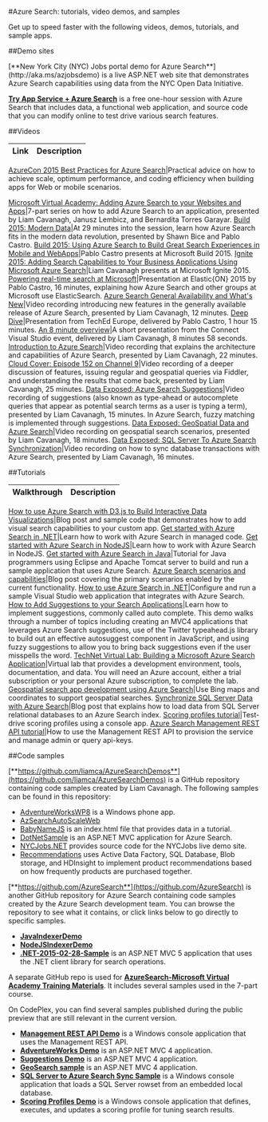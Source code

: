 <properties
	pageTitle="Videos, samples, and tutorials in Azure Search | Windows Azure | Hosted cloud search service"
	description="Central list of all videos, samples, demos and tutorials created for Azure Search, a hosted cloud service on MIcrosoft Azure."
	services="search"
	documentationCenter=""
	authors="HeidiSteen"
	manager="mblythe"
	editor=""
    tags="azure-portal"/>

<tags
	ms.service="search"
	ms.date="11/04/2015"
	wacn.date=""/>

#Azure Search: tutorials, video demos, and samples

Get up to speed faster with the following videos, demos, tutorials, and sample apps.

##Demo sites

<!-- deleted by customization [**Beijing --><!-- keep by customization: begin --> [**New York <!-- keep by customization: end --> City (NYC) Jobs portal demo for Azure Search**](http://aka.ms/azjobsdemo) is a live ASP.NET web site that demonstrates Azure Search capabilities using data from the NYC Open Data Initiative.

<!-- deleted by customization
[**Try Azure Websites + Azure Search in ASP.NET MVC combo app**](/documentation/articles/search-tryappservice) is a free one-hour session with Azure Search that includes data, a functional web site, and source code that you can modify online to test drive various search features in an ASP.NET application.

[**Azure Search Demo Site**](https://searchsamples.chinacloudsites.cn/#/) is a collection of demo apps for Azure Search. Test-drive media search, geo search and product inventory apps using Azure Search.
-->
<!-- keep by customization: begin -->
[**Try App Service + Azure Search**](search-tryappservice.md) is a free one-hour session with Azure Search that includes data, a functional web application, and source code that you can modify online to test drive various search features.
<!-- keep by customization: end -->

##Videos

Link|Description
----|-----------
<!-- deleted by customization
[What is Azure Search?](https://azure.microsoft.com/documentation/videos/what-is-azure-search/)|Azure Search overview in one and a half minutes.
[AzureCon 2015 Best Practices for Azure Search](https://azure.microsoft.com/documentation/videos/azurecon-2015-azure-search-best-practices-for-web-and-mobile-applications/)|Practical advice on how to achieve scale, optimum performance, and coding efficiency when building apps for Web or mobile scenarios. 
-->
<!-- keep by customization: begin -->
[AzureCon 2015 Best Practices for Azure Search](https://azure.microsoft.com/en-us/documentation/videos/azurecon-2015-azure-search-best-practices-for-web-and-mobile-applications/)|Practical advice on how to achieve scale, optimum performance, and coding efficiency when building apps for Web or mobile scenarios. 
<!-- keep by customization: end -->
[Microsoft Virtual Academy: Adding Azure Search to your Websites and Apps](http://channel9.msdn.com/Series/Adding-Microsoft-Azure-Search-to-Your-Websites-and-Apps)|7-part series on how to add Azure Search to an application, presented by Liam Cavanagh, Janusz Lembicz, and Bernardita Torres Garayar.
[Build 2015: Modern Data](http://channel9.msdn.com/Events/Build/2015/2-663)|At 29 minutes into the session, learn how Azure Search fits in the modern data revolution, presented by Shawn Bice and Pablo Castro.
[Build 2015: Using Azure Search to Build Great Search Experiences in Mobile and WebApps](http://channel9.msdn.com/Events/Build/2015/2-745)|Pablo Castro presents at Microsoft Build 2015.
[Ignite 2015: Adding Search Capabilities to Your Business Applications Using <!-- deleted by customization Windows --><!-- keep by customization: begin --> Microsoft <!-- keep by customization: end --> Azure Search](http://channel9.msdn.com/Events/Ignite/2015/BRK2565)|Liam Cavanagh presents at Microsoft Ignite 2015.
[Powering real-time search at Microsoft](https://www.elastic.co/elasticon/2015/sf/powering-real-time-search-at-microsoft)|Presentation at Elastic{ON} 2015 by Pablo Castro, 16 minutes, explaining how Azure Search and other groups at Microsoft use ElasticSearch.
[Azure Search General Availability and What's New](http://channel9.msdn.com/Shows/Data-Exposed/Azure-Search-General-Availability-and-Whats-New)|Video recording introducing new features in the generally available release of Azure Search, presented by Liam Cavanagh, 12 minutes.
[Deep Dive](http://channel9.msdn.com/events/TechEd/Europe/2014/DBI-B410)|Presentation from TechEd Europe, delivered by Pablo Castro, 1 hour 15 minutes.
[An 8 minute overview](http://channel9.msdn.com/events/Visual-Studio/Connect-event-2014/421)|A short presentation from the Connect Visual Studio event, delivered by Liam Cavanagh, 8 minutes 58 seconds.
[Introduction to Azure Search](http://go.microsoft.com/fwlink/?LinkId=511340)|Video recording that explains the architecture and capabilities of Azure Search, presented by Liam Cavanagh, 22 minutes.
[Cloud Cover: Episode 152 on Channel 9](http://channel9.msdn.com/Shows/Cloud%20Cover/Cloud-Cover-152-Azure-Search-with-Liam-Cavanagh)|Video recording of a deeper discussion of features, issuing regular and geospatial queries via Fiddler, and understanding the results that come back, presented by Liam Cavanagh, 25 minutes.
[Data Exposed: Azure Search Suggestions](https://channel9.msdn.com/Shows/Data-Exposed/DataExposedAzureSearchSuggestions)|Video recording of suggestions (also known as type-ahead or autocomplete queries that appear as potential search terms as a user is typing a term), presented by Liam Cavanagh, 15 minutes. In Azure Search, fuzzy matching is implemented through suggestions.
[Data Exposed: GeoSpatial Data and Azure Search](http://channel9.msdn.com/Shows/Data-Exposed/Azure-Search-and-Geospatial-Data)|Video recording on geospatial search scenarios, presented by Liam Cavanagh, 18 minutes.
[Data Exposed: SQL Server To Azure Search Synchronization](http://channel9.msdn.com/Shows/Data-Exposed/SQL-Server-to-Azure-Search-Synchronization)|Video recording on how to sync database transactions with Azure Search, presented by Liam Cavanagh, 16 minutes.

##Tutorials

Walkthrough|Description
-----------|-----------
<!-- deleted by customization
[How to search StackExchange data using Azure Search](/documentation/articles/search-howto-stackexchange-data)|Full-text search over StackExchange data in an application integrated with Azure Search.
-->
[How to use Azure Search with D3.js to Build Interactive Data Visualizations](https://azure.microsoft.com/blog/2015/07/14/how-to-use-azure-search-with-d3-js-to-build-interactive-data-visualizations/)|Blog post and sample code that demonstrates how to add visual search capabilities to your custom app.
[Get started with Azure Search in <!-- deleted by customization .NET](/documentation/articles/search-get-started-dotnet)|Learn --><!-- keep by customization: begin --> .NET](search-get-started-dotnet.md)|Learn <!-- keep by customization: end --> how to work with Azure Search in managed code.
[Get started with Azure Search in <!-- deleted by customization NodeJS](/documentation/articles/search-get-started-nodejs)|Learn --><!-- keep by customization: begin --> NodeJS](search-get-started-nodejs.md)|Learn <!-- keep by customization: end --> how to work with Azure Search in NodeJS.
[Get started with Azure Search in <!-- deleted by customization Java](/documentation/articles/search-get-started-java)|Tutorial --><!-- keep by customization: begin --> Java](search-get-started-java.md)|Tutorial <!-- keep by customization: end --> for Java programmers using Eclipse and Apache Tomcat server to build and run a sample application that uses Azure Search.
[Azure Search scenarios and capabilities](http://azure.microsoft.com/blog/2014/08/28/azure-search-scenarios-and-capabilities/)|Blog post covering the primary scenarios enabled by the current functionality.
[How to use Azure Search in <!-- deleted by customization .NET](/documentation/articles/search-howto-dotnet-sdk)|Configure --><!-- keep by customization: begin --> .NET](search-howto-dotnet-sdk.md)|Configure <!-- keep by customization: end --> and run a sample Visual Studio web <!-- deleted by customization site --><!-- keep by customization: begin --> application <!-- keep by customization: end --> that integrates with Azure Search.
[How to Add Suggestions to your Search Applications](http://azure.microsoft.com/blog/2015/01/20/azure-search-how-to-add-suggestions-auto-complete-to-your-search-applications/)|Learn how to implement suggestions, commonly called auto complete. This demo walks through a number of topics including creating an MVC4 applications that leverages Azure Search suggestions, use of the Twitter typeahead.js library to build out an effective autosuggest component in JavaScript, and using fuzzy suggestions to allow you to bring back suggestions even if the user misspells the word.
[TechNet Virtual Lab: Building a <!-- deleted by customization Windows --><!-- keep by customization: begin --> Microsoft <!-- keep by customization: end --> Azure Search Application](http://go.microsoft.com/?linkid=9874663)|Virtual lab that provides a development environment, tools, documentation, and data. You will need an Azure account, either a trial subscription or your personal Azure subscription, to complete the lab.
[Geospatial search app development using Azure <!-- deleted by customization Search](/documentation/articles/search-create-geospatial)|Use --><!-- keep by customization: begin --> Search](search-create-geospatial.md)|Use <!-- keep by customization: end --> Bing maps and coordinates to support geospatial searches.
[Synchronize SQL Server Data with Azure Search](http://azure.microsoft.com/blog/2014/11/10/how-to-sync-sql-server-data-with-azure-search/)|Blog post that explains how to load data from SQL Server relational databases to an Azure Search index.
[Scoring profiles <!-- deleted by customization tutorial](/documentation/articles/search-get-started-scoring-profiles)|Test-drive --><!-- keep by customization: begin --> tutorial](search-get-started-scoring-profiles.md)|Test-drive <!-- keep by customization: end --> scoring profiles using a console app.
[Azure Search Management REST API <!-- deleted by customization tutorial](/documentation/articles/search-get-started-management-api)|How --><!-- keep by customization: begin --> tutorial](search-get-started-management-api.md)|How <!-- keep by customization: end --> to use the Management REST API to provision the service and manage admin or query api-keys.

##Code samples

[**https://github.com/liamca/AzureSearchDemos**](https://github.com/liamca/AzureSearchDemos) is a GitHub repository containing code samples created by Liam Cavanagh. The following samples can be found in this repository:

- [AdventureWorksWP8]() is a Windows phone app.
- [AzSearchAutoScaleWeb](https://github.com/liamca/AzureSearchDemos/tree/master/AzSearchAutoScaleWeb) 
- [BabyNameJS](https://github.com/liamca/AzureSearchDemos/tree/master/BabyNamesJS) is an index.html file that provides data in a tutorial.
- [DotNetSample](https://github.com/liamca/AzureSearchDemos/tree/master/DotNetSample) is an ASP.NET MVC application for Azure Search.
- [NYCJobs.NET](https://github.com/liamca/AzureSearchDemos/tree/master/NYCJobs.NET) provides source code for the NYCJobs live demo site.
- [Recommendations](https://github.com/liamca/AzureSearchDemos/tree/master/Recommendations) uses Active Data Factory, SQL Database, Blob storage, and HDInsight to implement product recommendations based on how frequently products are purchased together.

[**https://github.com/AzureSearch**](https://github.com/AzureSearch) is another GitHub repository for Azure Search containing code samples created by the Azure Search development team. You can browse the repository to see what it contains, or click links below to go directly to specific samples. 

- [**JavaIndexerDemo**](https://github.com/AzureSearch/AzureSearchJavaIndexerDemo)
- [**NodeJSIndexerDemo**](https://github.com/AzureSearch/AzureSearchNodeJSIndexerDemo)
- [**.NET-2015-02-28-Sample**](https://github.com/AzureSearch/.NET-2015-02-28-Sample) is an ASP.NET MVC 5 application that uses the .NET client library for search operations.

A separate GitHub repo is used for [**AzureSearch-Microsoft Virtual Academy Training Materials**](https://github.com/MicrosoftLearning/AzureSearch-MVA). It includes several samples used in the 7-part course.

On CodePlex, you can find several samples published during the public preview that are still relevant in the current version.

- [**Management REST API Demo**](https://azuresearchmgmtapi.codeplex.com/) is a Windows console application that uses the Management REST API.
- [**AdventureWorks Demo**](https://azuresearchadventureworksdemo.codeplex.com/) is an ASP.NET MVC 4 application.
- [**Suggestions Demo**](https://azsearchsuggestions.codeplex.com/SourceControl/latest) is an ASP.NET MVC 4 application.
- [**GeoSearch sample**](https://azuresearchgeospatial.codeplex.com/) is an ASP.NET MVC 4  application.
- [**SQL Server to Azure Search Sync Sample**](http://sqlserver2azuresearch.codeplex.com/) is a Windows console application that loads a SQL Server rowset from an embedded local database.
- [**Scoring Profiles Demo**](https://azuresearchscoringprofiles.codeplex.com/) is a Windows console application that defines, executes, and updates a scoring profile for tuning search results.


